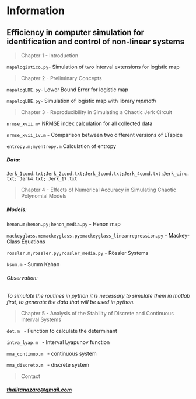 # Information

## Efficiency in computer simulation for identification and control of non-linear systems

> Chapter 1 - Introduction

```mapalogistico.py```- Simulation of two interval extensions for logistic map

> Chapter 2 - Preliminary Concepts

```mapalogLBE.py```- Lower Bound Error for logistic map

```mapalogLBE.py```- Simulation of logistic map with library _mpmath_

> Chapter 3 - Reproducibility in Simulating a Chaotic Jerk Circuit

```nrmse_xvii.m```- NRMSE index calculation for all collected data

```nrmse_xvii_iv.m``` - Comparison between two different versions of LTspice

```entropy.m;myentropy.m``` Calculation of entropy

##### Data:

```Jerk_1cond.txt;Jerk_2cond.txt;Jerk_3cond.txt;Jerk_4cond.txt;Jerk_circ.txt; Jerk4.txt; Jerk_17.txt```

> Chapter 4 - Effects of Numerical Accuracy in Simulating Chaotic Polynomial Models

##### Models:

```henon.m;henon.py;henon_media.py``` - Henon map

```mackeyglass.m;mackeyglass.py;mackeyglass_linearregression.py``` - Mackey-Glass Equations

```rossler.m;rossler.py;rossler_media.py``` - Rössler Systems

```ksum.m``` - Summ Kahan

###### Observation:

_To simulate the routines in python it is necessary to simulate them in matlab first, to generate the data that will be used in python._

> Chapter 5 - Analysis of the Stability of Discrete and Continuous Interval Systems

```det.m ``` - Function to calculate the determinant

```intva_lyap.m ``` - Interval Lyapunov function

```mma_continuo.m ``` - continuous system

```mma_discreto.m ``` - discrete system

> Contact

##### thalitanazare@gmail.com
